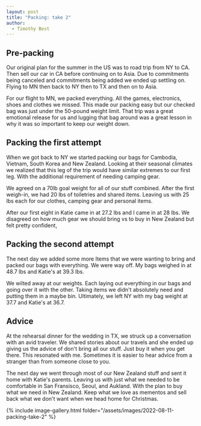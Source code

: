```yaml
---
layout: post
title: "Packing: take 2"
author:
  - Timothy Best
---
```


## Pre-packing

Our original plan for the summer in the US was to road trip from NY to CA. Then sell our car in CA before continuing on to Asia. Due to commitments being canceled and commitments being added we ended up settling on. Flying to MN then back to NY then to TX and then on to Asia.

For our flight to MN, we packed everything. All the games, electronics, shoes and clothes we missed. This made our packing easy but our checked bag was just under the 50-pound weight limit. That trip was a great emotional release for us and lugging that bag around was a great lesson in why it was so important to keep our weight down.

## Packing the first attempt

When we got back to NY we started packing our bags for Cambodia, Vietnam, South Korea and New Zealand. Looking at their seasonal climates we realized that this leg of the trip would have similar extremes to our first leg. With the additional requirement of needing camping gear.

We agreed on a 70lb goal weight for all of our stuff combined. After the first weigh-in, we had 20 lbs of toiletries and shared items. Leaving us with 25 lbs each for our clothes, camping gear and personal items. 

After our first eight in Katie came in at 27.2 lbs and I came in at 28 lbs. We disagreed on how much gear we should bring vs to buy in New Zealand but felt pretty confident,

## Packing the second attempt

The next day we added some more Items that we were wanting to bring and packed our bags with everything. We were way off. My bags weighed in at 48.7 lbs and Katie's at 39.3 lbs.

We wilted away at our weights. Each laying out everything in our bags and going over it with the other. Taking items we didn't absolutely need and putting them in a maybe bin. Ultimately, we left NY with my bag weight at 37.7 and Katie's at 36.7.

## Advice

At the rehearsal dinner for the wedding in TX, we struck up a conversation with an avid traveler. We shared stories about our travels and she ended up giving us the advice of don't bring all our stuff. Just buy it when you get there. This resonated with me. Sometimes it is easier to hear advice from a stranger than from someone close to you.

The next day we went through most of our New Zealand stuff and sent it home with Katie's parents. Leaving us with just what we needed to be comfortable in San Fransisco, Seoul, and Aukland. With the plan to buy what we need in New Zealand. Keep what we love as mementos and sell back what we don't want when we head home for Christmas.

{% include image-gallery.html folder="/assets/images/2022-08-11-packing-take-2" %}

